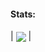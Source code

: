#### Stats:
| <img align="center" src="https://github-readme-stats.vercel.app/api?username=daddyzeam&show_icons=true&theme=github_dark&custom_title=Stats"/> |
